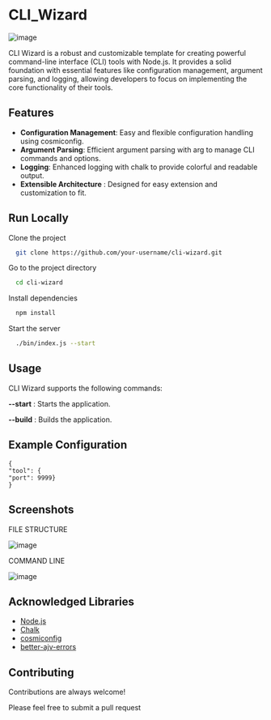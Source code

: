 
# CLI_Wizard
![image](https://github.com/RisheekShukla/CLI_Wizard/assets/101473637/30172eb7-0df5-43b6-8e06-2e3ff8ec994d)

CLI Wizard is a robust and customizable template for creating powerful command-line interface (CLI) tools with Node.js. It provides a solid foundation with essential features like configuration management, argument parsing, and logging, allowing developers to focus on implementing the core functionality of their tools.



## Features

- **Configuration Management**: Easy and flexible configuration handling using cosmiconfig.
- **Argument Parsing**: Efficient argument parsing with arg to manage CLI commands and options.
- **Logging**: Enhanced logging with chalk to provide colorful and readable output.
- **Extensible Architecture** : Designed for easy extension and customization to fit.



## Run Locally

Clone the project

```bash
  git clone https://github.com/your-username/cli-wizard.git
```

Go to the project directory

```bash
  cd cli-wizard
```

Install dependencies

```bash
  npm install
```

Start the server

```bash
  ./bin/index.js --start
```


## Usage
CLI Wizard supports the following commands:

**--start** : Starts the application.

**--build** : Builds the application.



## Example Configuration


    {
    "tool": {
    "port": 9999}   
    }


## Screenshots
FILE STRUCTURE

![image](https://github.com/RisheekShukla/CLI_Wizard/assets/101473637/bdd28c9e-b92e-4de1-a337-851102be1b64)

COMMAND LINE

![image](https://github.com/RisheekShukla/CLI_Wizard/assets/101473637/a0864f99-d45d-4971-a4bc-a7cc98368b12)



## Acknowledged Libraries

 - [Node.js](https://nodejs.org/en)
 - [Chalk](https://www.npmjs.com/package/chalk)
 - [cosmiconfig](https://www.npmjs.com/package/cosmiconfig)
 - [better-ajv-errors](https://www.npmjs.com/package/@stoplight/better-ajv-errors)

## Contributing

Contributions are always welcome!

Please feel free to submit a pull request






